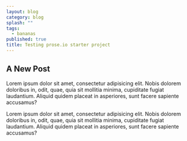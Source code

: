 ```yaml
---
layout: blog
category: blog
splash: ""
tags: 
  - bananas
published: true
title: Testing prose.io starter project
---
```


## A New Post

Lorem ipsum dolor sit amet, consectetur adipisicing elit. Nobis dolorem doloribus in, odit, quae, quia sit mollitia minima, cupiditate fugiat laudantium. Aliquid quidem placeat in asperiores, sunt facere sapiente accusamus?

Lorem ipsum dolor sit amet, consectetur adipisicing elit. Nobis dolorem doloribus in, odit, quae, quia sit mollitia minima, cupiditate fugiat laudantium. Aliquid quidem placeat in asperiores, sunt facere sapiente accusamus?